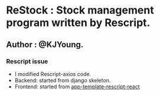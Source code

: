 # ReStock : Stock management program written by Rescript.   
## Author : @KJYoung.   

### Rescript issue
- I modified Rescript-axios code.
- Backend: started from django skeleton.  
- Frontend: started from [app-template-rescript-react](https://github.com/jihchi/app-template-rescript-react)   